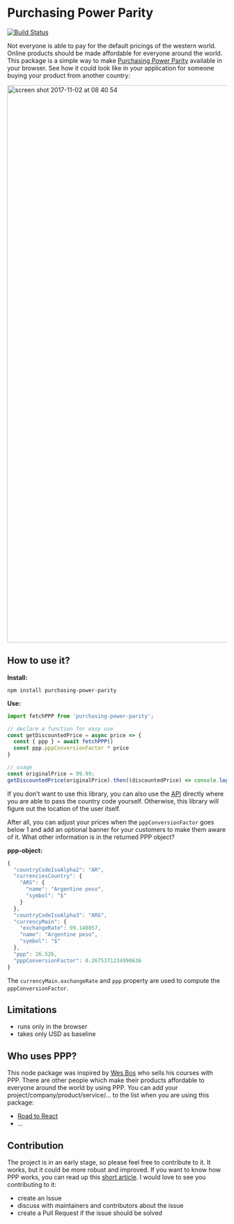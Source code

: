 # Purchasing Power Parity

[![Build Status](https://travis-ci.org/rwieruch/purchasing-power-parity.svg?branch=master)](https://travis-ci.org/rwieruch/purchasing-power-parity)

Not everyone is able to pay for the default pricings of the western world. Online products should be made affordable for everyone around the world. This package is a simple way to make [Purchasing Power Parity](https://purchasing-power-parity.com) available in your browser. See how it could look like in your application for someone buying your product from another country:

<img width="1276" alt="screen shot 2017-11-02 at 08 40 54" src="https://user-images.githubusercontent.com/2479967/32305725-a8186744-bfa9-11e7-9d58-a074c5b34982.png">

## How to use it?

**Install:**

`npm install purchasing-power-parity`

**Use:**

```js
import fetchPPP from 'purchasing-power-parity';

// declare a function for easy use
const getDiscountedPrice = async price => {
  const { ppp } = await fetchPPP()
  const ppp.pppConversionFactor * price
}

// usage
const originalPrice = 99.99;
getDiscountedPrice(originalPrice).then((discountedPrice) => console.log(`Discounted Price: ${discountedPrice}`))
```

If you don't want to use this library, you can also use the [API](https://api.purchasing-power-parity.com/?target=ID) directly where you are able to pass the country code yourself. Otherwise, this library will figure out the location of the user itself.

After all, you can adjust your prices when the `pppConversionFactor` goes below 1 and add an optional banner for your customers to make them aware of it. What other information is in the returned PPP object?

**ppp-object:**

```js
{
  "countryCodeIsoAlpha2": "AR",
  "currenciesCountry": {
    "ARS": {
      "name": "Argentine peso",
      "symbol": "$"
    }
  },
  "countryCodeIsoAlpha3": "ARG",
  "currencyMain": {
    "exchangeRate": 99.148857,
    "name": "Argentine peso",
    "symbol": "$"
  },
  "ppp": 26.526,
  "pppConversionFactor": 0.2675371234990636
}
```

The `currencyMain.exchangeRate` and `ppp` property are used to compute the `pppConversionFactor`.

## Limitations

- runs only in the browser
- takes only USD as baseline

## Who uses PPP?

This node package was inspired by [Wes Bos](https://twitter.com/wesbos) who sells his courses with PPP. There are other people which make their products affordable to everyone around the world by using PPP. You can add your project/company/product/service/... to the list when you are using this package:

- [Road to React](https://roadtoreact.com/)
- ...

## Contribution

The project is in an early stage, so please feel free to contribute to it. It works, but it could be more robust and improved. If you want to know how PPP works, you can read up this [short article](https://www.sapling.com/6218206/calculate-purchasing-power-parity). I would love to see you contributing to it:

- create an Issue
- discuss with maintainers and contributors about the issue
- create a Pull Request if the issue should be solved
